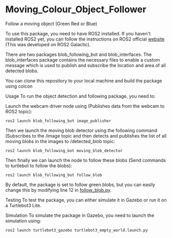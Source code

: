 # Moving_Colour_Object_Follower
Follow a moving object (Green Red or Blue)

To use this package, you need to have ROS2 installed. If you haven't installed ROS2 yet, you can follow the instructions on ROS2 official [website](https://docs.ros.org/en/galactic/Installation.html) (This was developed on ROS2 Galactic).

There are two packages blob_following_bot and blob_interfaces. The blob_interfaces package contains the necessary files to enable a custom message which is used to publish and subscribe the location and area of all detected blobs. 

You can clone this repository to your local machine and build the package using colcon

Usage
To run the object detection and following package, you need to:

Launch the webcam driver node using (Publishes data from the webcam to ROS2 topic):

```
ros2 launch blob_following_bot image_publisher
```

Then we launch the moving blob detector using the following command (Subscribes to the /image topic and then detects and publishes the list of all moving blobs in the images to /detected_blob topic:
```
ros2 launch blob_following_bot moving_blob_detector
```

Then finally we can launch the node to follow these blobs (Send  commands to turtlebot to follow the blobs):
```
ros2 launch blob_following_bot follow_blob
```

By default, the package is set to follow green blobs, but you can easily change this by modifying line 12 in [follow_blob.py](https://github.com/AmzArch/Moving_Colour_Object_Follower/blob/main/src/blob_following_bot/blob_following_bot/follow_blob.py).

Testing
To test the package, you can either simulate it in Gazebo or run it on a Turtlebot3 Lite.

Simulation
To simulate the package in Gazebo, you need to launch the simulation using:
```
ros2 launch turtlebot3_gazebo turtlebot3_empty_world.launch.py
```

